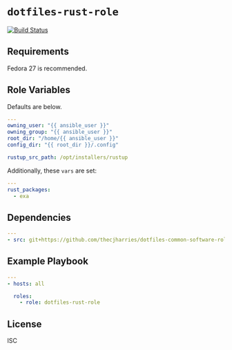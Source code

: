 # `dotfiles-rust-role`

[![Build Status](https://travis-ci.org/thecjharries/dotfiles-rust-role.svg?branch=master)](https://travis-ci.org/thecjharries/dotfiles-rust-role)

## Requirements

Fedora 27 is recommended.

## Role Variables

Defaults are below.

```yml
---
owning_user: "{{ ansible_user }}"
owning_group: "{{ ansible_user }}"
root_dir: "/home/{{ ansible_user }}"
config_dir: "{{ root_dir }}/.config"

rustup_src_path: /opt/installers/rustup
```

Additionally, these `vars` are set:

```yml
---
rust_packages:
  - exa
```

## Dependencies

```yml
---
- src: git+https://github.com/thecjharries/dotfiles-common-software-role.git
```

## Example Playbook

```yml
---
- hosts: all

  roles:
    - role: dotfiles-rust-role
```

## License

ISC
